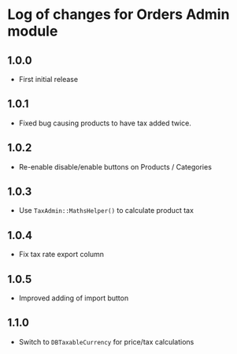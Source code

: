 # Log of changes for Orders Admin module

## 1.0.0

* First initial release

## 1.0.1

* Fixed bug causing products to have tax added twice.

## 1.0.2

* Re-enable disable/enable buttons on Products / Categories 

## 1.0.3

* Use `TaxAdmin::MathsHelper()` to calculate product tax

## 1.0.4

* Fix tax rate export column

## 1.0.5

* Improved adding of import button

## 1.1.0

* Switch to `DBTaxableCurrency` for price/tax calculations